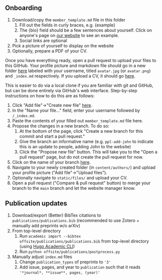 ## Onboarding
1. Download/copy the `member_template.md` file in this folder
    1. Fill out the fields in curly braces, e.g. {example}
    2. The {bio} field should be a few sentences about yourself. Click on anyone's page on [our website](http://hjkgrp.mit.edu/people/) to see an example.
    3. Social links are optional
2. Pick a picture of yourself to display on the website
3. Optionally, prepare a PDF of your CV.

Once you have everything ready, open a pull request to upload your files to this GitHub. Your profile picture and markdown file should go in a new folder [here](../content/authors) labeled with your username, titled `avatar.jpg` (or `avatar.png`) and `_index.md` respectively. If you upload a CV, it should go [here](../static/files/).

This is easier to do via a local clone if you are familiar with git and GitHub, but can be done entirely via GitHub's web interface.
Step-by-step instructions on how to do this are as follows:
1. Click "Add file"->"Create new file" [here](../content/authors).
2. In the "Name your file..." field, enter your username followed by `/_index.md`.
3. Paste the contents of your filled out `member_template.md` file here.
4. Propose the changes in a new branch. To do so:
    1. At the bottom of the page, click "Create a new branch for this commit and start a pull request."
    2. Give the branch an informative name (e.g. `ppl-add-john` to indicate this is an update to people, adding John to the website)
    3. Click the "Propose new file" button.
This will take you to the "Open a pull request" page, but do not create the pull request for now.
5. Click on the name of your branch [here](https://github.com/hjkgrp/starter-hugo-research-group/branches).
6. Navigate to your newly created folder (in `content/authors/`) and upload your profile picture ("Add file"->"Upload files").
7. Optionally navigate to `static/files/` and upload your CV.
8. Open a pull request ("Compare & pull request" button) to merge your branch to the `main` branch and let the website manager know.

## Publication updates
1. Download/export (Better) BibTex citations to `publications/publications.bib` (recommended to use Zotero + manually add preprints w/o arXiv)
2. From top-level directory
    1. Run `academic import --bibtex offsite/publications/publications.bib` from top-level directory (using [Hugo Academic CLI](https://github.com/wowchemy/hugo-academic-cli/))
    2. Run `python offsite/publications/postprocess.py`
3. Manually adjust `index.md` files
    1. Change `publication_types` of preprints to `'3'`
    2. Add issue, pages, and year to `publication` such that it reads `'*journal*, **issue**, pages, (year)'`
